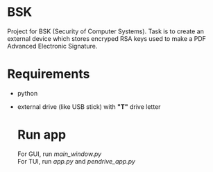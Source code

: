 # BSK
Project for BSK (Security of Computer Systems). Task is to create an external device which stores encryped RSA keys used to make a PDF Advanced Electronic Signature.

# Requirements
- python
- external drive (like USB stick) with **"T"** drive letter

  # Run app
  For GUI, run _main_window.py_ \
  For TUI, run _app.py_ and _pendrive_app.py_
